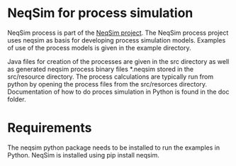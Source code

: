 # NeqSim for process simulation
NeqSim process is part of the [NeqSim project](https://equinor.github.io/neqsimhome/). 
The NeqSim process project uses neqsim as basis for developing process simulation models. Examples of use of the process models is given in the example directory.

Java files for creation of the processes are given in the src directory as well as generated neqsim process binary files *.neqsim stored in the src/resource directory.
The process calculations are typically run from python by opening the process files from the src/resorces directory. Documentation of how to do proces simulation in Python is found in the doc folder.

# Requirements
The neqsim python package needs to be installed to run the examples in Python. NeqSim is installed using pip install neqsim.
